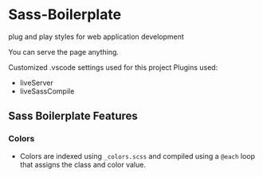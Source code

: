 # Sass-Boilerplate
plug and play styles for web application development

You can serve the page anything.

Customized .vscode settings used for this project
Plugins used:
 - liveServer
 - liveSassCompile
 
 ## Sass Boilerplate Features
### Colors 
 - Colors are indexed using `_colors.scss` and compiled using a `@each` loop that assigns the class and color value.
 
